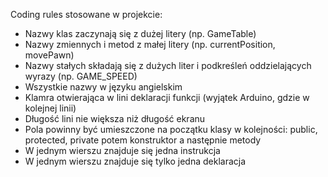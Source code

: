 Coding rules stosowane w projekcie:
- Nazwy klas zaczynają się z dużej litery (np. GameTable)
- Nazwy zmiennych i metod z małej litery (np. currentPosition, movePawn)
- Nazwy stałych składają się z dużych liter i podkreśleń oddzielających wyrazy (np. GAME_SPEED)
- Wszystkie nazwy w języku angielskim
- Klamra otwierająca w lini deklaracji funkcji (wyjątek Arduino, gdzie w kolejnej linii)
- Długość lini nie większa niż długość ekranu
- Pola powinny być umieszczone na początku klasy w kolejności: public, protected, private potem konstruktor a następnie metody
- W jednym wierszu znajduje się jedna instrukcja
- W jednym wierszu znajduje się tylko jedna deklaracja
